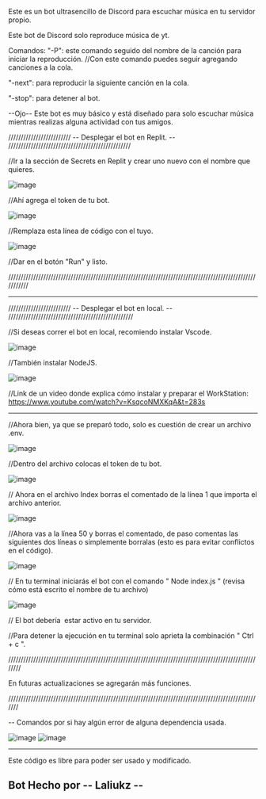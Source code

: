 Este es un bot ultrasencillo de Discord para escuchar música en tu servidor propio.

Este bot de Discord solo reproduce música de yt.

Comandos:
"-P": este comando seguido del nombre de la canción para iniciar la reproducción.
//Con este comando puedes seguir agregando canciones a la cola.

"-next": para reproducir la siguiente canción en la cola.

"-stop": para detener al bot.


--Ojo--
Este bot es muy básico y está diseñado para solo escuchar música mientras realizas alguna actividad con tus amigos.

///////////////////////// -- Desplegar el bot en Replit. -- /////////////////////////////////////////////////


//Ir a la sección de Secrets en Replit y crear uno nuevo con el nombre que quieres.

![image](https://github.com/Laliukz/DiscordBMusic/assets/106115714/262c6f3a-1062-4351-bb12-dba00b1f749e)


//Ahí agrega el token de tu bot.

![image](https://github.com/Laliukz/DiscordBMusic/assets/106115714/66f20418-8060-4f84-98d7-d53f34176440)


//Remplaza esta línea de código con el tuyo.

![image](https://github.com/Laliukz/DiscordBMusic/assets/106115714/306ade6e-35bf-4052-bc80-3b6ee0697b00)

//Dar en el botón "Run" y listo.

///////////////////////////////////////////////////////////////////////////////////////////////////////////

-----------------------------------------------------------------------------------------------------------

///////////////////////// -- Desplegar el bot en local. -- //////////////////////////////////////////////////

//Si deseas correr el bot en local, recomiendo instalar Vscode.

![image](https://github.com/Laliukz/DiscordBMusic/assets/106115714/2db866d8-61eb-43bf-8ac7-b2f48de4568e)

//También instalar NodeJS.

![image](https://github.com/Laliukz/DiscordBMusic/assets/106115714/eb70cdbd-fbb8-4bd1-b02c-681cbceacf0d)

//Link de un video donde explica cómo instalar y preparar el WorkStation: https://www.youtube.com/watch?v=KsqcoNMXKqA&t=283s

------------------------------
//Ahora bien, ya que se preparó todo, solo es cuestión de crear un archivo .env.

![image](https://github.com/Laliukz/DiscordBMusic/assets/106115714/61068e12-5813-419e-b932-45b3c07e4701)

//Dentro del archivo colocas el token de tu bot.

![image](https://github.com/Laliukz/DiscordBMusic/assets/106115714/2a8b1a57-a84c-4dd3-bb04-22604c8e9b26)

// Ahora en el archivo Index borras el comentado de la línea 1 que importa el archivo anterior.

![image](https://github.com/Laliukz/DiscordBMusic/assets/106115714/fb6c9ea8-26ad-4a50-9340-c4ed672a1f09)

//Ahora vas a la línea 50 y borras el comentado, de paso comentas las siguientes dos líneas o simplemente borralas
(esto es para evitar conflictos en el código).

![image](https://github.com/Laliukz/DiscordBMusic/assets/106115714/d9b1a0cf-88fc-4b34-bdb0-5cef187acc0e)

// En tu terminal iniciarás el bot con el comando " Node index.js "
(revisa cómo está escrito el nombre de tu archivo)

![image](https://github.com/Laliukz/DiscordBMusic/assets/106115714/45b4b968-03ef-40a0-96d3-e5fe9e83a82c)

// El bot debería  estar activo en tu servidor.

//Para detener la ejecución en tu terminal solo aprieta la combinación " Ctrl + c ".

////////////////////////////////////////////////////////////////////////////////////////////////////////

En futuras actualizaciones se agregarán más funciones.

///////////////////////////////////////////////////////////////////////////////////////////////////////

-- Comandos por si hay algún error de alguna dependencia usada.

![image](https://github.com/Laliukz/DiscordBMusic/assets/106115714/f0d25a52-13eb-4430-8e8c-e0f20d645e89)
![image](https://github.com/Laliukz/DiscordBMusic/assets/106115714/4f35a9d3-9af3-4585-b581-d1fa6333c596)



-------------------------------------------------------------------------------------------------------

Este código es libre para poder ser usado y modificado.

Bot Hecho por -- Laliukz --
------------------------------------------------------------------------------------------------------
